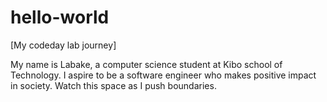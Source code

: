 # hello-world
[My codeday lab journey]


My name is Labake, a computer science student at Kibo school of Technology. I aspire to be a software engineer who makes positive impact in society. Watch this space as I push boundaries.

